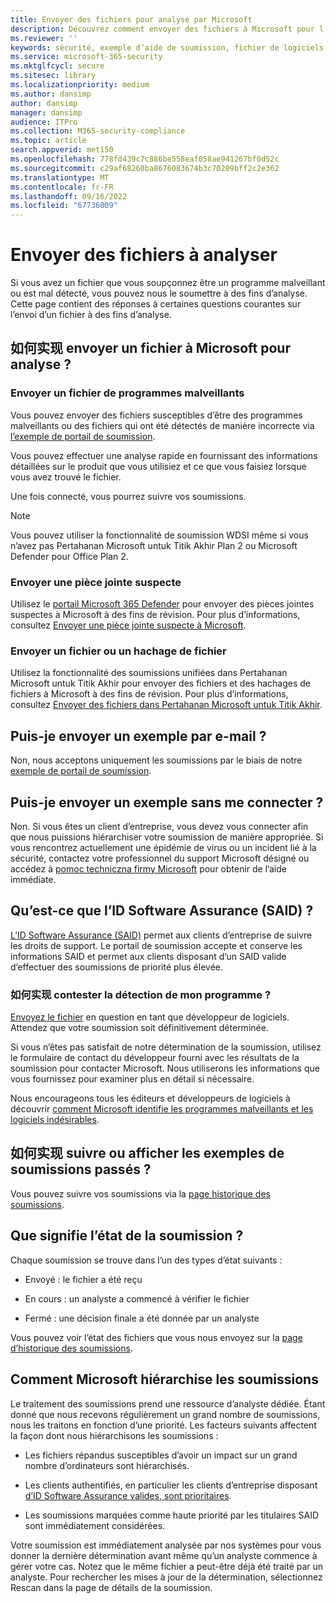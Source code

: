 ```yaml
---
title: Envoyer des fichiers pour analyse par Microsoft
description: Découvrez comment envoyer des fichiers à Microsoft pour l’analyse des programmes malveillants, comment suivre vos soumissions et détecter les litiges.
ms.reviewer: ''
keywords: sécurité, exemple d’aide de soumission, fichier de logiciels malveillants, fichier virus, fichier cheval de Troie, envoyer, envoyer à Microsoft, envoyer un exemple, virus, cheval de Troie, ver, non détecté, ne détecte pas, e-mail microsoft, programme malveillant e-mail, je pense que c’est un programme malveillant, je pense que c’est un virus, où puis-je envoyer un virus, est-ce un virus, MSE, ne détecte pas, aucune signature, aucune détection, fichier suspect,  MMPC, Centre de protection Microsoft contre les programmes malveillants, chercheurs, analystes, WDSI, renseignement de sécurité
ms.service: microsoft-365-security
ms.mktglfcycl: secure
ms.sitesec: library
ms.localizationpriority: medium
ms.author: dansimp
author: dansimp
manager: dansimp
audience: ITPro
ms.collection: M365-security-compliance
ms.topic: article
search.appverid: met150
ms.openlocfilehash: 778fd439c7c886be558eaf058ae941267bf0d52c
ms.sourcegitcommit: c29af68260ba8676083674b3c70209bff2c2e362
ms.translationtype: MT
ms.contentlocale: fr-FR
ms.lasthandoff: 09/16/2022
ms.locfileid: "67736009"
---
```

# <a name="submit-files-for-analysis"></a>Envoyer des fichiers à analyser

Si vous avez un fichier que vous soupçonnez être un programme malveillant ou est mal détecté, vous pouvez nous le soumettre à des fins d’analyse. Cette page contient des réponses à certaines questions courantes sur l’envoi d’un fichier à des fins d’analyse.

## <a name="how-do-i-submit-a-file-to-microsoft-for-analysis"></a>如何实现 envoyer un fichier à Microsoft pour analyse ?

### <a name="send-a-malware-file"></a>Envoyer un fichier de programmes malveillants

Vous pouvez envoyer des fichiers susceptibles d’être des programmes malveillants ou des fichiers qui ont été détectés de manière incorrecte via [l’exemple de portail de soumission](https://www.microsoft.com/wdsi/filesubmission).

Vous pouvez effectuer une analyse rapide en fournissant des informations détaillées sur le produit que vous utilisiez et ce que vous faisiez lorsque vous avez trouvé le fichier.

Une fois connecté, vous pourrez suivre vos soumissions.

> [!NOTE]
>
> Vous pouvez utiliser la fonctionnalité de soumission WDSI même si vous n’avez pas Pertahanan Microsoft untuk Titik Akhir Plan 2 ou Microsoft Defender pour Office Plan 2.

### <a name="submit-a-suspected-email-attachment"></a>Envoyer une pièce jointe suspecte

Utilisez le [portail Microsoft 365 Defender](https://security.microsoft.com/) pour envoyer des pièces jointes suspectes à Microsoft à des fins de révision. Pour plus d’informations, consultez [Envoyer une pièce jointe suspecte à Microsoft](../office-365-security/admin-submission.md).

### <a name="submit-a-file-or-file-hash"></a>Envoyer un fichier ou un hachage de fichier

Utilisez la fonctionnalité des soumissions unifiées dans Pertahanan Microsoft untuk Titik Akhir pour envoyer des fichiers et des hachages de fichiers à Microsoft à des fins de révision. Pour plus d’informations, consultez [Envoyer des fichiers dans Pertahanan Microsoft untuk Titik Akhir](../defender-endpoint/admin-submissions-mde.md).

## <a name="can-i-send-a-sample-by-email"></a>Puis-je envoyer un exemple par e-mail ?

Non, nous acceptons uniquement les soumissions par le biais de notre [exemple de portail de soumission](https://www.microsoft.com/wdsi/filesubmission).

## <a name="can-i-submit-a-sample-without-signing-in"></a>Puis-je envoyer un exemple sans me connecter ?

Non. Si vous êtes un client d’entreprise, vous devez vous connecter afin que nous puissions hiérarchiser votre soumission de manière appropriée. Si vous rencontrez actuellement une épidémie de virus ou un incident lié à la sécurité, contactez votre professionnel du support Microsoft désigné ou accédez à [pomoc techniczna firmy Microsoft](https://support.microsoft.com/) pour obtenir de l’aide immédiate.

## <a name="what-is-the-software-assurance-id-said"></a>Qu’est-ce que l’ID Software Assurance (SAID) ?

[L’ID Software Assurance (SAID)](https://www.microsoft.com/licensing/licensing-programs/software-assurance-default.aspx) permet aux clients d’entreprise de suivre les droits de support. Le portail de soumission accepte et conserve les informations SAID et permet aux clients disposant d’un SAID valide d’effectuer des soumissions de priorité plus élevée.

### <a name="how-do-i-dispute-the-detection-of-my-program"></a>如何实现 contester la détection de mon programme ?

[Envoyez le fichier](https://www.microsoft.com/wdsi/filesubmission) en question en tant que développeur de logiciels. Attendez que votre soumission soit définitivement déterminée.

Si vous n’êtes pas satisfait de notre détermination de la soumission, utilisez le formulaire de contact du développeur fourni avec les résultats de la soumission pour contacter Microsoft. Nous utiliserons les informations que vous fournissez pour examiner plus en détail si nécessaire.

Nous encourageons tous les éditeurs et développeurs de logiciels à découvrir [comment Microsoft identifie les programmes malveillants et les logiciels indésirables](criteria.md).

## <a name="how-do-i-track-or-view-past-sample-submissions"></a>如何实现 suivre ou afficher les exemples de soumissions passés ?

Vous pouvez suivre vos soumissions via la [page historique des soumissions](https://www.microsoft.com/wdsi/submissionhistory).

## <a name="what-does-the-submission-status-mean"></a>Que signifie l’état de la soumission ?

Chaque soumission se trouve dans l’un des types d’état suivants :

* Envoyé : le fichier a été reçu

* En cours : un analyste a commencé à vérifier le fichier

* Fermé : une décision finale a été donnée par un analyste

Vous pouvez voir l’état des fichiers que vous nous envoyez sur la [page d’historique des soumissions](https://www.microsoft.com/wdsi/submissionhistory).

## <a name="how-does-microsoft-prioritize-submissions"></a>Comment Microsoft hiérarchise les soumissions

Le traitement des soumissions prend une ressource d’analyste dédiée. Étant donné que nous recevons régulièrement un grand nombre de soumissions, nous les traitons en fonction d’une priorité. Les facteurs suivants affectent la façon dont nous hiérarchisons les soumissions :

* Les fichiers répandus susceptibles d’avoir un impact sur un grand nombre d’ordinateurs sont hiérarchisés.

* Les clients authentifiés, en particulier les clients d’entreprise disposant [d’ID Software Assurance valides, sont prioritaires](https://www.microsoft.com/licensing/licensing-programs/software-assurance-default.aspx).

* Les soumissions marquées comme haute priorité par les titulaires SAID sont immédiatement considérées.

Votre soumission est immédiatement analysée par nos systèmes pour vous donner la dernière détermination avant même qu’un analyste commence à gérer votre cas. Notez que le même fichier a peut-être déjà été traité par un analyste. Pour rechercher les mises à jour de la détermination, sélectionnez Rescan dans la page de détails de la soumission.
